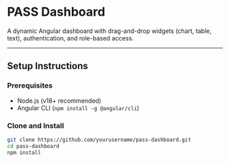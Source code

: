 # PASS Dashboard

A dynamic Angular dashboard with drag-and-drop widgets (chart, table, text), authentication, and role-based access.

---

## Setup Instructions

### Prerequisites

- Node.js (v18+ recommended)
- Angular CLI (`npm install -g @angular/cli`)

### Clone and Install

```bash
git clone https://github.com/yourusername/pass-dashboard.git
cd pass-dashboard
npm install
